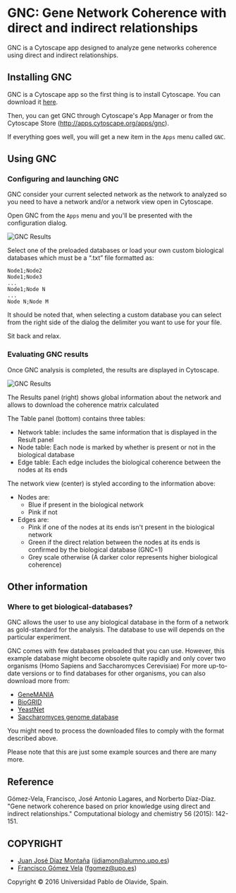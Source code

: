 # GNC: Gene Network Coherence with direct and indirect relationships

GNC is a Cytoscape app designed to analyze gene networks coherence using direct and indirect relationships.

## Installing GNC

GNC is a Cytoscape app so the first thing is to install Cytoscape. You can download it [here](http://www.cytoscape.org/download.php).

Then, you can get GNC through Cytoscape's App Manager or from the Cytoscape Store (http://apps.cytoscape.org/apps/gnc).

If everything goes well, you will get a new item in the `Apps` menu called `GNC`.


## Using GNC

### Configuring and launching GNC
GNC consider your current selected network as the network to analyzed so you need to have a network and/or a network view open in Cytoscape.

Open GNC from the `Apps` menu and you'll be presented with the configuration dialog.

![GNC Results](https://raw.githubusercontent.com/juanjoDiaz/gnc/readme-files/GNCConfig.png "GNC config")

Select one of the preloaded databases or load  your own custom biological databases which must be a “.txt” file formatted as:

```
Node1;Node2
Node1;Node3
...
Node1;Node N
...
Node N;Node M
```
It should be noted that, when selecting a custom database you can select from the right side of the dialog the delimiter you want to use for your file.

Sit back and relax.

### Evaluating GNC results

Once GNC analysis is completed, the results are displayed in Cytoscape.

![GNC Results](https://raw.githubusercontent.com/juanjoDiaz/gnc/readme-files/GNCApp.png "GNC Results")

The Results panel (right) shows global information about the network and allows to download the coherence matrix calculated

The Table panel (bottom) contains three tables:

* Network table: includes the same information that is displayed in the Result panel
* Node table: Each node is marked by whether is present or not in the biological database
* Edge table: Each edge includes the biological coherence between the nodes at its ends

The network view (center) is styled according to the information above:

* Nodes are:
	* Blue if present in the biological network
	* Pink if not
* Edges are:
	* Pink if one of the nodes at its ends isn't present in the biological network
	* Green if the direct relation between the nodes at its ends is confirmed by the biological database (GNC=1)
	* Grey scale otherwise (A darker color represents higher biological coherence)

## Other information

### Where to get biological-databases?

GNC allows the user to use any biological database in the form of a network as gold-standard for the analysis. The database to use will depends on the particular experiment.

GNC comes with few databases preloaded that you can use. However, this example database might become obsolete quite rapidly and only cover two organisms (Homo Sapiens and Saccharomyces Cerevisiae)
For more up-to-date versions or to find databases for other organisms, you can also download more from:
* [GeneMANIA](http://pages.genemania.org/data/)
* [BioGRID](https://thebiogrid.org/download.php)
* [YeastNet](http://www.inetbio.org/yeastnet/downloadnetwork.php)
* [Saccharomyces genome database](http://www.yeastgenome.org/download-data)

You might need to process the downloaded files to comply with the format described above.

Please note that this are just some example sources and there are many more.

## Reference
Gómez-Vela, Francisco, José Antonio Lagares, and Norberto Díaz-Díaz. "Gene network coherence based on prior knowledge using direct and indirect relationships." Computational biology and chemistry 56 (2015): 142-151.
  

## COPYRIGHT
* <a href="mailto:jjdiamon@alumno.upo.es">Juan José Díaz Montaña</a> (<a href="mailto:jjdiamon@alumno.upo.es">jjdiamon@alumno.upo.es</a>)
* <a href="http://www.upo.es/eps/fgomez/">Francisco Gómez Vela</a> (<a href="mailto:fgomez@upo.es">fgomez@upo.es</a>) 

Copyright © 2016 Universidad Pablo de Olavide, Spain.
